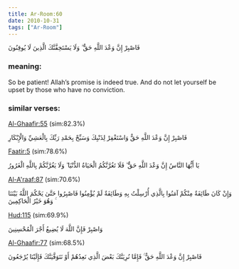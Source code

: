 ```yaml
---
title: Ar-Room:60
date: 2010-10-31
tags: ["Ar-Room"]
---
```

فَاصْبِرْ إِنَّ وَعْدَ اللَّهِ حَقٌّ ۖ وَلَا يَسْتَخِفَّنَّكَ الَّذِينَ لَا يُوقِنُونَ
### meaning: 
So be patient! Allah’s promise is indeed true. And do not let yourself be upset by those who have no conviction.
### similar verses: 

[Al-Ghaafir:55](/40/55) (sim:82.3%)

فَاصْبِرْ إِنَّ وَعْدَ اللَّهِ حَقٌّ وَاسْتَغْفِرْ لِذَنْبِكَ وَسَبِّحْ بِحَمْدِ رَبِّكَ بِالْعَشِيِّ وَالْإِبْكَارِ

[Faatir:5](/35/5) (sim:78.6%)

يَا أَيُّهَا النَّاسُ إِنَّ وَعْدَ اللَّهِ حَقٌّ ۖ فَلَا تَغُرَّنَّكُمُ الْحَيَاةُ الدُّنْيَا ۖ وَلَا يَغُرَّنَّكُمْ بِاللَّهِ الْغَرُورُ

[Al-A'raaf:87](/7/87) (sim:70.6%)

وَإِنْ كَانَ طَائِفَةٌ مِنْكُمْ آمَنُوا بِالَّذِي أُرْسِلْتُ بِهِ وَطَائِفَةٌ لَمْ يُؤْمِنُوا فَاصْبِرُوا حَتَّىٰ يَحْكُمَ اللَّهُ بَيْنَنَا ۚ وَهُوَ خَيْرُ الْحَاكِمِينَ

[Hud:115](/11/115) (sim:69.9%)

وَاصْبِرْ فَإِنَّ اللَّهَ لَا يُضِيعُ أَجْرَ الْمُحْسِنِينَ

[Al-Ghaafir:77](/40/77) (sim:68.5%)

فَاصْبِرْ إِنَّ وَعْدَ اللَّهِ حَقٌّ ۚ فَإِمَّا نُرِيَنَّكَ بَعْضَ الَّذِي نَعِدُهُمْ أَوْ نَتَوَفَّيَنَّكَ فَإِلَيْنَا يُرْجَعُونَ
